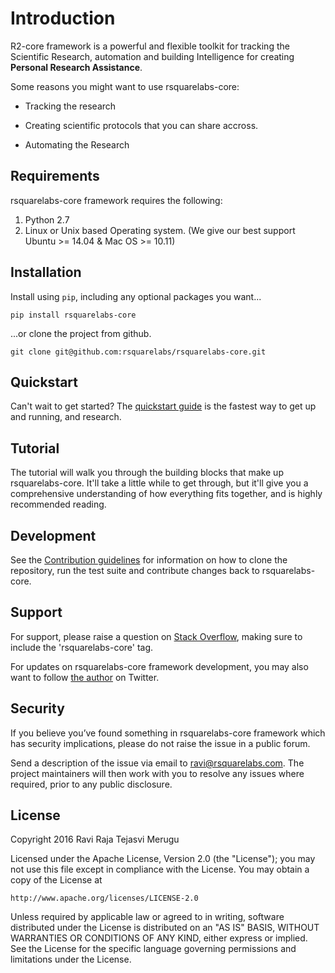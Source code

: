 # Introduction




R2-core framework is a powerful and flexible toolkit for tracking the 
Scientific Research, automation and building Intelligence for creating 
**Personal Research Assistance**. 


Some reasons you might want to use rsquarelabs-core:

- Tracking the research 

- Creating scientific protocols that you can share accross.

- Automating the Research 


## Requirements

rsquarelabs-core framework requires the following:

1. Python 2.7 
2. Linux or Unix based Operating system. (We give our best support Ubuntu >= 14.04 & Mac OS >= 10.11)


## Installation

Install using `pip`, including any optional packages you want...

```
pip install rsquarelabs-core
```

...or clone the project from github.

```
git clone git@github.com:rsquarelabs/rsquarelabs-core.git
```


## Quickstart

Can't wait to get started? The [quickstart guide]() is the fastest way to 
get up and running, and research.


## Tutorial


The tutorial will walk you through the building blocks that make up rsquarelabs-core.
 It'll take a little while to get through, but it'll give you a comprehensive 
 understanding of how everything fits together, and is highly recommended reading.


##  Development

See the [Contribution guidelines](about/contributing.md) for information on how to clone the repository, 
run the test suite and contribute changes back to rsquarelabs-core.

## Support

For support, please raise a question on [Stack Overflow](http://stackoverflow.com/), 
making sure to include the 'rsquarelabs-core' tag.

For updates on rsquarelabs-core framework development, you may also want to 
follow [the author](https://twitter.com/_tomchristie) on Twitter.


## Security

If you believe you’ve found something in rsquarelabs-core framework which has 
security implications, please do not raise the issue in a public forum.


Send a description of the issue via email to ravi@rsquarelabs.com. The project 
maintainers will then work with you to resolve any issues where required, 
prior to any public disclosure.



## License

Copyright 2016 Ravi Raja Tejasvi Merugu

Licensed under the Apache License, Version 2.0 (the "License");
you may not use this file except in compliance with the License.
You may obtain a copy of the License at

    http://www.apache.org/licenses/LICENSE-2.0

Unless required by applicable law or agreed to in writing, software
distributed under the License is distributed on an "AS IS" BASIS,
WITHOUT WARRANTIES OR CONDITIONS OF ANY KIND, either express or implied.
See the License for the specific language governing permissions and
limitations under the License.
